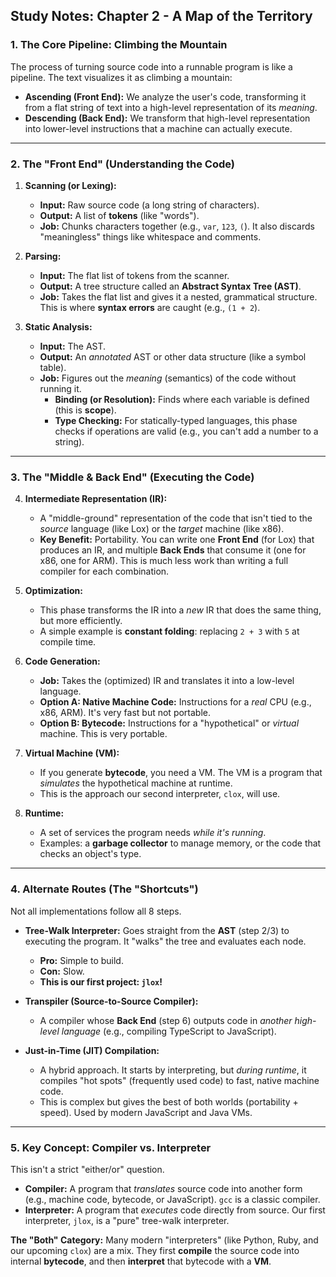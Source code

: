 ## Study Notes: Chapter 2 - A Map of the Territory

### 1. The Core Pipeline: Climbing the Mountain

The process of turning source code into a runnable program is like a pipeline. The text visualizes it as climbing a mountain:

* **Ascending (Front End):** We analyze the user's code, transforming it from a flat string of text into a high-level representation of its *meaning*.
* **Descending (Back End):** We transform that high-level representation into lower-level instructions that a machine can actually execute.

---

### 2. The "Front End" (Understanding the Code)

1.  **Scanning (or Lexing):**
    * **Input:** Raw source code (a long string of characters).
    * **Output:** A list of **tokens** (like "words").
    * **Job:** Chunks characters together (e.g., `var`, `123`, `(`). It also discards "meaningless" things like whitespace and comments.

2.  **Parsing:**
    * **Input:** The flat list of tokens from the scanner.
    * **Output:** A tree structure called an **Abstract Syntax Tree (AST)**.
    * **Job:** Takes the flat list and gives it a nested, grammatical structure. This is where **syntax errors** are caught (e.g., `(1 + 2`).

3.  **Static Analysis:**
    * **Input:** The AST.
    * **Output:** An *annotated* AST or other data structure (like a symbol table).
    * **Job:** Figures out the *meaning* (semantics) of the code without running it.
        * **Binding (or Resolution):** Finds where each variable is defined (this is **scope**).
        * **Type Checking:** For statically-typed languages, this phase checks if operations are valid (e.g., you can't add a number to a string).

---

### 3. The "Middle & Back End" (Executing the Code)

4.  **Intermediate Representation (IR):**
    * A "middle-ground" representation of the code that isn't tied to the *source* language (like Lox) or the *target* machine (like x86).
    * **Key Benefit:** Portability. You can write one **Front End** (for Lox) that produces an IR, and multiple **Back Ends** that consume it (one for x86, one for ARM). This is much less work than writing a full compiler for each combination.

5.  **Optimization:**
    * This phase transforms the IR into a *new* IR that does the same thing, but more efficiently.
    * A simple example is **constant folding**: replacing `2 + 3` with `5` at compile time.

6.  **Code Generation:**
    * **Job:** Takes the (optimized) IR and translates it into a low-level language.
    * **Option A: Native Machine Code:** Instructions for a *real* CPU (e.g., x86, ARM). It's very fast but not portable.
    * **Option B: Bytecode:** Instructions for a "hypothetical" or *virtual* machine. This is very portable.

7.  **Virtual Machine (VM):**
    * If you generate **bytecode**, you need a VM. The VM is a program that *simulates* the hypothetical machine at runtime.
    * This is the approach our second interpreter, `clox`, will use.

8.  **Runtime:**
    * A set of services the program needs *while it's running*.
    * Examples: a **garbage collector** to manage memory, or the code that checks an object's type.

---

### 4. Alternate Routes (The "Shortcuts")

Not all implementations follow all 8 steps.

* **Tree-Walk Interpreter:** Goes straight from the **AST** (step 2/3) to executing the program. It "walks" the tree and evaluates each node.
    * **Pro:** Simple to build.
    * **Con:** Slow.
    * **This is our first project: `jlox`!**

* **Transpiler (Source-to-Source Compiler):**
    * A compiler whose **Back End** (step 6) outputs code in *another high-level language* (e.g., compiling TypeScript to JavaScript).

* **Just-in-Time (JIT) Compilation:**
    * A hybrid approach. It starts by interpreting, but *during runtime*, it compiles "hot spots" (frequently used code) to fast, native machine code.
    * This is complex but gives the best of both worlds (portability + speed). Used by modern JavaScript and Java VMs.

---

### 5. Key Concept: Compiler vs. Interpreter

This isn't a strict "either/or" question.

* **Compiler:** A program that *translates* source code into another form (e.g., machine code, bytecode, or JavaScript). `gcc` is a classic compiler.
* **Interpreter:** A program that *executes* code directly from source. Our first interpreter, `jlox`, is a "pure" tree-walk interpreter.

**The "Both" Category:** Many modern "interpreters" (like Python, Ruby, and our upcoming `clox`) are a mix. They first **compile** the source code into internal **bytecode**, and then **interpret** that bytecode with a **VM**.

